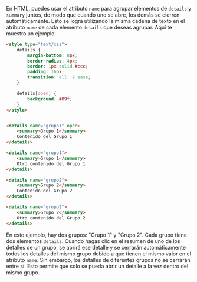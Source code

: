 En HTML, puedes usar el atributo `name` para agrupar elementos de `details` y `summary` juntos, de modo que cuando uno se abre, los demás se cierren automáticamente. Esto se logra utilizando la misma cadena de texto en el atributo `name` de cada elemento `details` que deseas agrupar. Aquí te muestro un ejemplo:

```html
<style type="text/css">
    details {
        margin-bottom: 8px;
        border-radius: 4px;
        border: 1px solid #ccc;
        padding: 16px;
        transition: all .2 ease;
    }

    details[open] {
        background: #09f;
    }
</style>


<details name="grupo1" open>
    <summary>Grupo 1</summary>
    Contenido del Grupo 1
</details>

<details name="grupo1">
    <summary>Grupo 1</summary>
    Otro contenido del Grupo 1
</details>

<details name="grupo2">
    <summary>Grupo 2</summary>
    Contenido del Grupo 2
</details>

<details name="grupo2">
    <summary>Grupo 2</summary>
    Otro contenido del Grupo 2
</details>
```

En este ejemplo, hay dos grupos: "Grupo 1" y "Grupo 2". Cada grupo tiene dos elementos `details`. Cuando hagas clic en el resumen de uno de los detalles de un grupo, se abrirá ese detalle y se cerrarán automáticamente todos los detalles del mismo grupo debido a que tienen el mismo valor en el atributo `name`. Sin embargo, los detalles de diferentes grupos no se cerrarán entre sí. Esto permite que solo se pueda abrir un detalle a la vez dentro del mismo grupo.